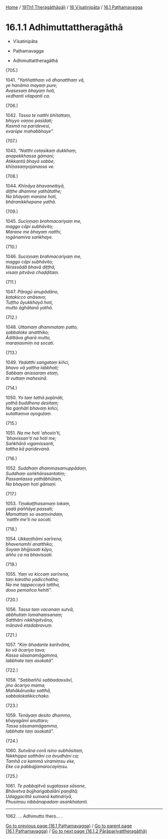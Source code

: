 
[Home](/) / [19Th1 Theragāthāpāḷi](../../../19Th1.md) / [16 Vīsatinipāta](../../16.md) / [16.1 Paṭhamavagga](../16.1.md)

# 16.1.1 Adhimuttattheragāthā

* Vīsatinipāta

* Paṭhamavagga

* Adhimuttattheragāthā

(705.)

1041\. _“Yaññatthaṃ vā dhanatthaṃ vā,_  
_ye hanāma mayaṃ pure;_  
_Avasesaṃ bhayaṃ hoti,_  
_vedhanti vilapanti ca._  


(706.)

1042\. _Tassa te natthi bhītattaṃ,_  
_bhiyyo vaṇṇo pasīdati;_  
_Kasmā na paridevesi,_  
_evarūpe mahabbhaye”._  


(707.)

1043\. _“Natthi cetasikaṃ dukkhaṃ,_  
_anapekkhassa gāmaṇi;_  
_Atikkantā bhayā sabbe,_  
_khīṇasaṃyojanassa ve._  


(708.)

1044\. _Khīṇāya bhavanettiyā,_  
_diṭṭhe dhamme yathātathe;_  
_Na bhayaṃ maraṇe hoti,_  
_bhāranikkhepane yathā._  


(709.)

1045\. _Suciṇṇaṃ brahmacariyaṃ me,_  
_maggo cāpi subhāvito;_  
_Maraṇe me bhayaṃ natthi,_  
_rogānamiva saṅkhaye._  


(710.)

1046\. _Suciṇṇaṃ brahmacariyaṃ me,_  
_maggo cāpi subhāvito;_  
_Nirassādā bhavā diṭṭhā,_  
_visaṃ pitvāva chaḍḍitaṃ._  


(711.)

1047\. _Pāragū anupādāno,_  
_katakicco anāsavo;_  
_Tuṭṭho āyukkhayā hoti,_  
_mutto āghātanā yathā._  


(712.)

1048\. _Uttamaṃ dhammataṃ patto,_  
_sabbaloke anatthiko;_  
_Ādittāva gharā mutto,_  
_maraṇasmiṃ na socati._  


(713.)

1049\. _Yadatthi saṅgataṃ kiñci,_  
_bhavo vā yattha labbhati;_  
_Sabbaṃ anissaraṃ etaṃ,_  
_iti vuttaṃ mahesinā._  


(714.)

1050\. _Yo taṃ tathā pajānāti,_  
_yathā buddhena desitaṃ;_  
_Na gaṇhāti bhavaṃ kiñci,_  
_sutattaṃva ayoguḷaṃ._  


(715.)

1051\. _Na me hoti ‘ahosin’ti,_  
_‘bhavissan’ti na hoti me;_  
_Saṅkhārā vigamissanti,_  
_tattha kā paridevanā._  


(716.)

1052\. _Suddhaṃ dhammasamuppādaṃ,_  
_Suddhaṃ saṅkhārasantatiṃ;_  
_Passantassa yathābhūtaṃ,_  
_Na bhayaṃ hoti gāmaṇi._  


(717.)

1053\. _Tiṇakaṭṭhasamaṃ lokaṃ,_  
_yadā paññāya passati;_  
_Mamattaṃ so asaṃvindaṃ,_  
_‘natthi me’ti na socati._  


(718.)

1054\. _Ukkaṇṭhāmi sarīrena,_  
_bhavenamhi anatthiko;_  
_Soyaṃ bhijjissati kāyo,_  
_añño ca na bhavissati._  


(719.)

1055\. _Yaṃ vo kiccaṃ sarīrena,_  
_taṃ karotha yadicchatha;_  
_Na me tappaccayā tattha,_  
_doso pemañca hehiti”._  


(720.)

1056\. _Tassa taṃ vacanaṃ sutvā,_  
_abbhutaṃ lomahaṃsanaṃ;_  
_Satthāni nikkhipitvāna,_  
_māṇavā etadabravuṃ._  


(721.)

1057\. _“Kiṃ bhadante karitvāna,_  
_ko vā ācariyo tava;_  
_Kassa sāsanamāgamma,_  
_labbhate taṃ asokatā”._  


(722.)

1058\. _“Sabbaññū sabbadassāvī,_  
_jino ācariyo mama;_  
_Mahākāruṇiko satthā,_  
_sabbalokatikicchako._  


(723.)

1059\. _Tenāyaṃ desito dhammo,_  
_khayagāmī anuttaro;_  
_Tassa sāsanamāgamma,_  
_labbhate taṃ asokatā”._  


(724.)

1060\. _Sutvāna corā isino subhāsitaṃ,_  
_Nikkhippa satthāni ca āvudhāni ca;_  
_Tamhā ca kammā viramiṃsu eke,_  
_Eke ca pabbajjamarocayiṃsu._  


(725.)

1061\. _Te pabbajitvā sugatassa sāsane,_  
_Bhāvetva bojjhaṅgabalāni paṇḍitā;_  
_Udaggacittā sumanā katindriyā,_  
_Phusiṃsu nibbānapadaṃ asaṅkhatanti._  


---

1062\. … Adhimutto thero… .



[Go to previous page (16.1 Paṭhamavagga)](../16.1.md) / [Go to parent page (16.1 Paṭhamavagga)](../16.1.md) / [Go to next page (16.1.2 Pārāpariyattheragāthā)](16.1.2.md)


